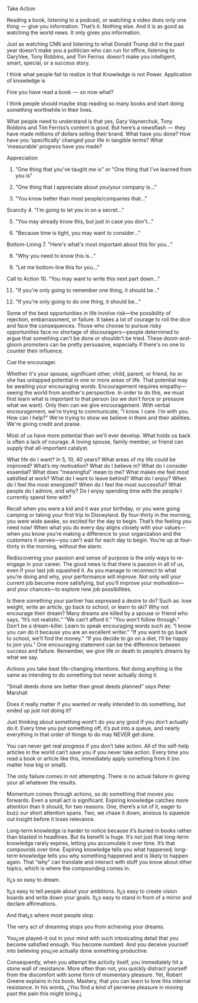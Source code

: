 Take Action




Reading a book, listening to a podcast, or watching a video does only one thing  —  give you information. That’s it. Nothing else. And it is as good as watching the world news. It only gives you information.

Just as watching CNN and listening to what Donald Trump did in the past year doesn’t make you a politician who can run for office, listening to GaryVee, Tony Robbins, and Tim Ferriss   doesn’t make you intelligent, smart, special, or a success story.

I think what people fail to realize is that Knowledge is not Power. Application of knowledge is

Fine you have read a book  —  so now what?

I think people should maybe stop reading so many books and start doing something worthwhile in their lives.

What people need to understand is that yes, Gary Vaynerchuk, Tony Robbins and Tim Ferriss’s content is good. But here’s a newsflash  —  they have made millions of dollars selling their brand. What have you done? How have you ‘specifically’ changed your life in tangible terms? What ‘measurable’ progress have you made?





Appreciation
1. "One thing that you've taught me is" or "One thing that I've learned from you is"

2. "One thing that I appreciate about you/your company is..."

3. "You know better than most people/companies that..."

Scarcity
4. "I'm going to let you in on a secret..."

5. "You may already know this, but just in case you don't..."

6. "Because time is tight, you may want to consider..."

Bottom-Lining
7. "Here's what's most important about this for you..."

8. "Why you need to know this is..."

9. "Let me bottom-line this for you..."

Call to Action
10. "You may want to write this next part down..." 

11. "If you're only going to remember one thing, it should be..."

12. "If you're only going to do one thing, it should be..."







Some of the best opportunities in life involve risk—the possibility of rejection, embarrassment, or failure. It takes a lot of courage to roll the dice and face the consequences. Those who choose to pursue risky opportunities face no shortage of discouragers—people determined to argue that something can't be done or shouldn't be tried. These doom-and-gloom promoters can be pretty persuasive, especially if there's no one to counter their influence.

Cue the encourager.

Whether it's your spouse, significant other, child, parent, or friend, he or she has untapped potential in one or more areas of life. That potential may be awaiting your encouraging words. Encouragement requires empathy—seeing the world from another's perspective. In order to do this, we must first learn what is important to that person (so we don't force or pressure what we want). Only then can we give encouragement. With verbal encouragement, we're trying to communicate, "I know. I care. I'm with you. How can I help?" We're trying to show we believe in them and their abilities. We're giving credit and praise.

Most of us have more potential than we'll ever develop. What holds us back is often a lack of courage. A loving spouse, family member, or friend can supply that all-important catalyst.





What life do I want? In 5, 10, 40 years?
What areas of my life could be improved?
What’s my motivation?
What do I believe in?
What do I consider essential?
What does “meaningful” mean to me?
What makes me feel most satisfied at work?
What do I want to leave behind?
What do I enjoy?
When do I feel the most energized?
When do I feel the most successful?
What people do I admire, and why?
Do I enjoy spending time with the people I currently spend time with?





Recall when you were a kid and it was your birthday, or you were going camping or taking your first trip to Disneyland. By four-thirty in the morning, you were wide awake, so excited for the day to begin. That’s the feeling you need now! When what you do every day aligns closely with your values—when you know you’re making a difference to your organization and the customers it serves—you can’t wait for each day to begin. You’re up at four-thirty in the morning, without the alarm.

Rediscovering your passion and sense of purpose is the only ways to re-engage in your career. The good news is that there is passion in all of us, even if your last job squashed it. As you manage to reconnect to what you’re doing and why, your performance will improve. Not only will your current job become more satisfying, but you’ll improve your motivation—and your chances—to explore new job possibilities.



Is there something your partner has expressed a desire to do? Such as: lose weight, write an article, go back to school, or learn to ski? Why not encourage their dream? Many dreams are killed by a spouse or friend who says, “It’s not realistic.” “We can’t afford it.” “You won’t follow through.” Don’t be a dream-killer. Learn to speak encouraging words such as: “I know you can do it because you are an excellent writer.” “If you want to go back to school, we’ll find the money.” “If you decide to go on a diet, I’ll be happy to join you.” One encouraging statement can be the difference between success and failure. Remember, we give life or death to people’s dreams by what we say.


Actions you take beat life-changing intentions. Not doing anything is the same as intending to do something but never actually doing it.

“Small deeds done are better than great deeds planned” says Peter Marshall

Does it really matter if you wanted or really intended to do something, but ended up just not doing it?

Just thinking about something wont’t do you any good if you don’t actually do it. Every time you put something off, it’s put into a queue, and nearly everything in that order of things to do may NEVER get done.

You can never get real progress if you don’t take action. All of the self-help articles in the world can’t save you if you never take action. Every time you read a book or article like this, immediately apply something from it (no matter how big or small).

The only failure comes in not attempting. There is no actual failure in giving your all whatever the results.

Momentum comes through actions, so do something that moves you forwards. Even a small act is significant. Expiring knowledge catches more attention than it should, for two reasons. One, there’s a lot of it, eager to buzz our short attention spans. Two, we chase it down, anxious to squeeze out insight before it loses relevance.

Long-term knowledge is harder to notice because it’s buried in books rather than blasted in headlines. But its benefit is huge. It’s not just that long-term knowledge rarely expires, letting you accumulate it over time. It’s that compounds over time. Expiring knowledge tells you what happened; long-term knowledge tells you why something happened and is likely to happen again. That “why” can translate and interact with stuff you know about other topics, which is where the compounding comes in.






It¿s so easy to dream.

It¿s easy to tell people about your ambitions. It¿s easy to create vision boards and write down your goals. It¿s easy to stand in front of a mirror and declare affirmations.

And that¿s where most people stop.

The very act of dreaming stops you from achieving your dreams.

You¿ve played-it out in your mind with such intoxicating detail that you become satisfied enough. You become numbed. And you deceive yourself into believing you¿ve actually done something productive.

Consequently, when you attempt the activity itself, you immediately hit a stone wall of resistance. More often than not, you quickly distract yourself from the discomfort with some form of momentary pleasure. Yet, Robert Greene explains in his book, Mastery, that you can learn to love this internal resistance. In his words, ¿You find a kind of perverse pleasure in moving past the pain this might bring.¿

